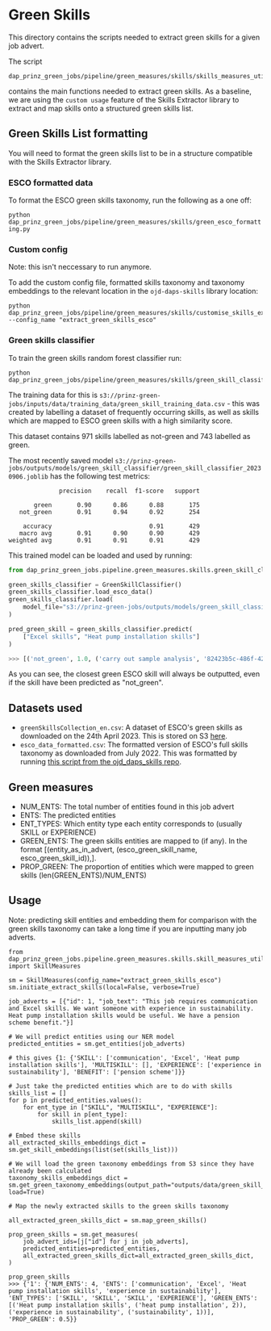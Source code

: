 # Green Skills

This directory contains the scripts needed to extract green skills for a given job advert.

The script

```
dap_prinz_green_jobs/pipeline/green_measures/skills/skills_measures_utils.py
```

contains the main functions needed to extract green skills. As a baseline, we are using the `custom usage` feature of the Skills Extractor library to extract and map skills onto a structured green skills list.

## Green Skills List formatting

You will need to format the green skills list to be in a structure compatible with the Skills Extractor library.

### ESCO formatted data

To format the ESCO green skills taxonomy, run the following as a one off:

`python dap_prinz_green_jobs/pipeline/green_measures/skills/green_esco_formatting.py`

### Custom config

Note: this isn't neccessary to run anymore.

To add the custom config file, formatted skills taxonomy and taxonomy embeddings to the relevant location in the `ojd-daps-skills` library location:

```
python dap_prinz_green_jobs/pipeline/green_measures/skills/customise_skills_extractor.py --config_name "extract_green_skills_esco"
```

### Green skills classifier

To train the green skills random forest classifier run:

```
python dap_prinz_green_jobs/pipeline/green_measures/skills/green_skill_classifier.py

```

The training data for this is `s3://prinz-green-jobs/inputs/data/training_data/green_skill_training_data.csv` - this was created by labelling a dataset of frequently occurring skills, as well as skills which are mapped to ESCO green skills with a high similarity score.

This dataset contains 971 skills labelled as not-green and 743 labelled as green.

The most recently saved model `s3://prinz-green-jobs/outputs/models/green_skill_classifier/green_skill_classifier_20230906.joblib` has the following test metrics:

```
              precision    recall  f1-score   support

       green       0.90      0.86      0.88       175
   not_green       0.91      0.94      0.92       254

    accuracy                           0.91       429
   macro avg       0.91      0.90      0.90       429
weighted avg       0.91      0.91      0.91       429

```

This trained model can be loaded and used by running:

```python
from dap_prinz_green_jobs.pipeline.green_measures.skills.green_skill_classifier import GreenSkillClassifier

green_skills_classifier = GreenSkillClassifier()
green_skills_classifier.load_esco_data()
green_skills_classifier.load(
    model_file="s3://prinz-green-jobs/outputs/models/green_skill_classifier/green_skill_classifier_20230906.joblib"
)

pred_green_skill = green_skills_classifier.predict(
    ["Excel skills", "Heat pump installation skills"]
)

>>> [('not_green', 1.0, ('carry out sample analysis', '82423b5c-486f-42e7-b00e-7358757a8de5', 0.2772792296638087)), ('green', 0.7191159533073931, ('heat pump installation', '00735755-adc6-4ea0-b034-b8caff339c9f', 0.9072619656040537))]

```

As you can see, the closest green ESCO skill will always be outputted, even if the skill have been predicted as "not_green".

## Datasets used

- `greenSkillsCollection_en.csv`: A dataset of ESCO's green skills as downloaded on the 24th April 2023. This is stored on S3 [here](`s3://prinz-green-jobs/inputs/data/green_skill_lists/esco/greenSkillsCollection_en.csv`).
- `esco_data_formatted.csv`: The formatted version of ESCO's full skills taxonomy as downloaded from July 2022. This was formatted by running [this script from the ojd_daps_skills repo](https://github.com/nestauk/ojd_daps_skills/blob/dev/ojd_daps_skills/pipeline/skill_ner_mapping/esco_formatting.py).

## Green measures

- NUM_ENTS: The total number of entities found in this job advert
- ENTS: The predicted entities
- ENT_TYPES: Which entity type each entity corresponds to (usually SKILL or EXPERIENCE)
- GREEN_ENTS: The green skills entities are mapped to (if any). In the format [(entity_as_in_advert, (esco_green_skill_name, esco_green_skill_id)),].
- PROP_GREEN: The proportion of entities which were mapped to green skills (len(GREEN_ENTS)/NUM_ENTS)

## Usage

Note: predicting skill entities and embedding them for comparison with the green skills taxonomy can take a long time if you are inputting many job adverts.

```
from dap_prinz_green_jobs.pipeline.green_measures.skills.skill_measures_utils import SkillMeasures

sm = SkillMeasures(config_name="extract_green_skills_esco")
sm.initiate_extract_skills(local=False, verbose=True)

job_adverts = [{"id": 1, "job_text": "This job requires communication and Excel skills. We want someone with experience in sustainability. Heat pump installation skills would be useful. We have a pension scheme benefit."}]

# We will predict entities using our NER model
predicted_entities = sm.get_entities(job_adverts)

# this gives {1: {'SKILL': ['communication', 'Excel', 'Heat pump installation skills'], 'MULTISKILL': [], 'EXPERIENCE': ['experience in sustainability'], 'BENEFIT': ['pension scheme']}}

# Just take the predicted entities which are to do with skills
skills_list = []
for p in predicted_entities.values():
    for ent_type in ["SKILL", "MULTISKILL", "EXPERIENCE"]:
        for skill in p[ent_type]:
            skills_list.append(skill)

# Embed these skills
all_extracted_skills_embeddings_dict = sm.get_skill_embeddings(list(set(skills_list)))

# We will load the green taxonomy embeddings from S3 since they have already been calculated
taxonomy_skills_embeddings_dict = sm.get_green_taxonomy_embeddings(output_path="outputs/data/green_skill_lists/green_esco_embeddings_20230815.json", load=True)

# Map the newly extracted skills to the green skills taxonomy

all_extracted_green_skills_dict = sm.map_green_skills()

prop_green_skills = sm.get_measures(
    job_advert_ids=[j["id"] for j in job_adverts],
    predicted_entities=predicted_entities,
    all_extracted_green_skills_dict=all_extracted_green_skills_dict,
)

prop_green_skills
>>> {'1': {'NUM_ENTS': 4, 'ENTS': ['communication', 'Excel', 'Heat pump installation skills', 'experience in sustainability'], 'ENT_TYPES': ['SKILL', 'SKILL', 'SKILL', 'EXPERIENCE'], 'GREEN_ENTS': [('Heat pump installation skills', ('heat pump installation', 2)), ('experience in sustainability', ('sustainability', 1))], 'PROP_GREEN': 0.5}}

```

